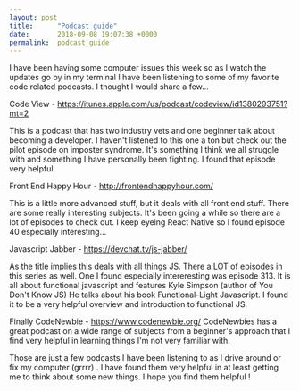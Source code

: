```yaml
---
layout: post
title:      "Podcast guide"
date:       2018-09-08 19:07:38 +0000
permalink:  podcast_guide
---
```



I have been having some computer issues this week so as I watch the updates go by in my terminal I have been listening to some of my favorite code related podcasts. I thought I would share a few...

Code View  - https://itunes.apple.com/us/podcast/codeview/id1380293751?mt=2

This is a podcast that has two industry vets and one beginner talk about becoming a developer. I haven't listened to this one a ton but check out the pilot episode on imposter syndrome. It's something  I think we all struggle with and something I have personally been fighting. I found that episode very helpful. 

Front End Happy Hour - http://frontendhappyhour.com/

This is a little more advanced stuff, but it deals with all front end stuff. There are some really interesting subjects. It's been going a while so there are a lot of episodes to check out. I keep eyeing React Native so I found episode 40 especially interesting...

Javascript Jabber - https://devchat.tv/js-jabber/

As the title implies this deals with all things JS. There a LOT of episodes in this series as well. One I found especially intereresting was episode 313. It is all about functional javascript and features Kyle Simpson (author of You Don't Know JS) He talks about his book Functional-Light Javascript. I found it to be a very helpful overview and introduction to functional JS.

Finally CodeNewbie - https://www.codenewbie.org/
CodeNewbies has a great podcast on a wide range of subjects from a beginner's approach that I find very helpful in learning things I'm not very familiar with. 

Those are just a few podcasts I have been listening to as I drive around or fix my computer (grrrr) . I have found them very helpful in at least getting me to think about some new things. I hope you find them helpful !





